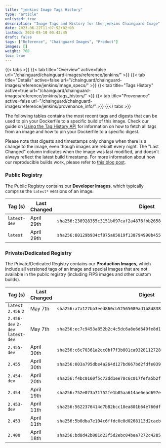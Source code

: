 ```yaml
---
title: "jenkins Image Tags History"
type: "article"
unlisted: true
description: "Image Tags and History for the jenkins Chainguard Image"
date: 2023-06-22T11:07:52+02:00
lastmod: 2024-05-10 00:43:45
draft: false
tags: ["Reference", "Chainguard Images", "Product"]
images: []
weight: 700
toc: true
---
```


{{< tabs >}}
{{< tab title="Overview" active=false url="/chainguard/chainguard-images/reference/jenkins/" >}}
{{< tab title="Details" active=false url="/chainguard/chainguard-images/reference/jenkins/image_specs/" >}}
{{< tab title="Tags History" active=true url="/chainguard/chainguard-images/reference/jenkins/tags_history/" >}}
{{< tab title="Provenance" active=false url="/chainguard/chainguard-images/reference/jenkins/provenance_info/" >}}
{{</ tabs >}}

The following tables contains the most recent tags and digests that can be used to pin your Dockerfile to a specific build of this image. Check our guide on [Using the Tag History API](/chainguard/chainguard-images/using-the-tag-history-api/) for information on how to fetch all tags from an image and how to pin your Dockerfile to a specific digest.

Please note that digests and timestamps only change when there is a change to the image, even though images are rebuilt every night. The "Last Changed" column indicates when the image was last modified, and doesn't always reflect the latest build timestamp. For more information about how our reproducible builds work, please refer to [this blog post](https://www.chainguard.dev/unchained/reproducing-chainguards-reproducible-image-builds).

### Public Registry
The Public Registry contains our **Developer Images**, which typically comprise the `latest*` versions of an image.

| Tag (s)       | Last Changed | Digest                                                                    |
|---------------|--------------|---------------------------------------------------------------------------|
|  `latest-dev` | April 29th   | `sha256:238928355c3151b097caf2a4876fbb2658cec13734577afe028bea038edbeb69` |
|  `latest`     | April 29th   | `sha256:80129b934cf075a05019f138794990b45509d9589e17a4c92feb02c44e200429` |


### Private/Dedicated Registry
The Private/Dedicated Registry contains our **Production Images**, which include all versioned tags of an image and special images that are not available in the public registry (including FIPS images and other custom builds).

| Tag (s)                           | Last Changed | Digest                                                                    |
|-----------------------------------|--------------|---------------------------------------------------------------------------|
|  `latest` `2.456` `2`             | May 7th      | `sha256:a7a127bb3eed860cb52565089ad1b8d83873f496bba9be45b653ade397e0933f` |
|  `2.456-dev` `2-dev` `latest-dev` | May 7th      | `sha256:ec7c9453a852b2c4c5dc6a8e6d640fe8d1d43d7b168a9a72075eb9b17ee3acb1` |
|  `2.455-dev`                      | April 30th   | `sha256:c6c70361a2cc0bf7f3b801ca93281127280a1c7559105f7959bd825706ae763d` |
|  `2.455`                          | April 30th   | `sha256:003a795dbe4a264d127bd667bd2fdfe0397e336c1125b76d927ee701f7c5c4ab` |
|  `2.454-dev`                      | April 20th   | `sha256:f4bc0160f5c72dd1ee78c6c017fefa5b2f6c8fa211fdc4cd17d9b848923e09ee` |
|  `2.454`                          | April 19th   | `sha256:752e073a71752fe1b05aa614ae6ead697e9002f8c3147e18a72008f2c795c2f1` |
|  `2.453-dev`                      | April 11th   | `sha256:5622376414d7b82bcc18ea801b64e760df1879bf7724ab912b0ec6f5e41ba896` |
|  `2.453`                          | April 11th   | `sha256:5b8dba7e104c6ffdc0e8d0268113d2caeb7373a0d1535e019fcf7ad2855b4cf1` |
|  `2.400`                          | April 18th   | `sha256:bd8d42b081d23f5d2ebc04bea7272c42858b40b37c9c4a2dacd89a184373056a` |

